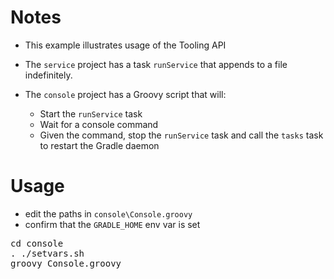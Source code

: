
# Notes

* This example illustrates usage of the Tooling API
    
* The `service` project has a task `runService` that appends to a file indefinitely.

* The `console` project has a Groovy script that will:
    * Start the `runService` task
    * Wait for a console command
    * Given the command, stop the `runService` task and call the `tasks` task to restart the Gradle daemon

# Usage

* edit the paths in `console\Console.groovy`
* confirm that the `GRADLE_HOME` env var is set 

<pre>
cd console
. ./setvars.sh
groovy Console.groovy
</pre>

